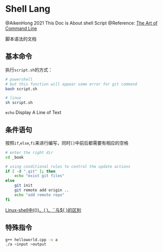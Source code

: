 # Shell Lang

@AikenHong 2021 This Doc is About shell Script
@Reference: [The Art of Command Line](https://github.com/jlevy/the-art-of-command-line/blob/master/README-zh.md)

脚本语法的文档

## 基本命令

执行`script.sh`的方式：

```bash
# powershell
# but this function will appear some error for git command
bash script.sh

# linux 
sh script.sh
```

`echo` Display A Line of Text


## 条件语句

按照`if`,`else`,`fi`来进行编写，同时`[]`中前后都需要有相应的空格

```bash
# enter the right dir 
cd _book

# using conditional rules to control the update actions
if [ -d ".git" ]; then
	echo "exist git files"
else
	git init 
	git remote add origin ..
	echo "add remote repo"
fi

```

[Linux-shell中$(( ))、$( )、``与${ }的区别](https://www.cnblogs.com/chengd/p/7803664.html)

## 特殊指令

```bash
g++ helloworld.cpp -o a
./a <input >output
```
